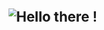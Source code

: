 <h1 align="center"><img align="center" src="/assets/greeting_cardx4.png" alt="Hello there !" /></h1>